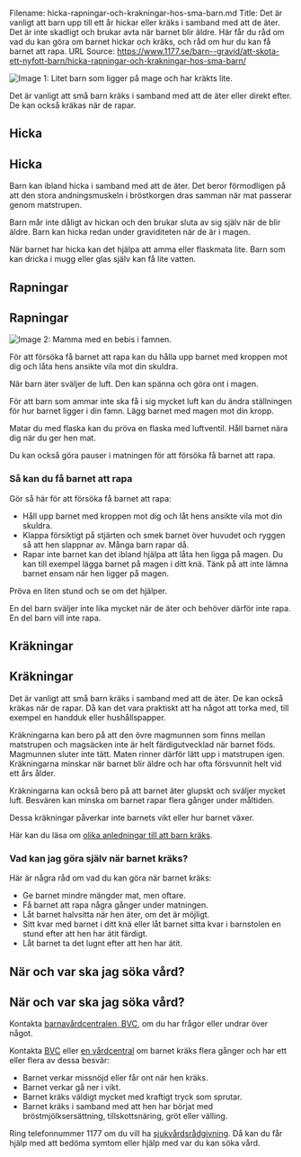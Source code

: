 Filename: hicka-rapningar-och-krakningar-hos-sma-barn.md
Title: Det är vanligt att barn upp till ett år hickar eller kräks i samband med att de äter. Det är inte skadligt och brukar avta när barnet blir äldre. Här får du råd om vad du kan göra om barnet hickar och kräks, och råd om hur du kan få barnet att rapa.
URL Source: https://www.1177.se/barn--gravid/att-skota-ett-nyfott-barn/hicka-rapningar-och-krakningar-hos-sma-barn/

![Image 1: Litet barn som ligger på mage och har kräkts lite.](https://www.1177.se/globalassets/1177/nationell/media/fotografier/barn-och-gravid/att-ta-hand-om-barn/praktiska-rad/bebis_12.jpg?saved=2024-12-20+11:38)

Det är vanligt att små barn kräks i samband med att de äter eller direkt efter. De kan också kräkas när de rapar.

Hicka
-----

Hicka
-----

Barn kan ibland hicka i samband med att de äter. Det beror förmodligen på att den stora andningsmuskeln i bröstkorgen dras samman när mat passerar genom matstrupen.

Barn mår inte dåligt av hickan och den brukar sluta av sig själv när de blir äldre. Barn kan hicka redan under graviditeten när de är i magen.

När barnet har hicka kan det hjälpa att amma eller flaskmata lite. Barn som kan dricka i mugg eller glas själv kan få lite vatten.

Rapningar
---------

Rapningar
---------

![Image 2: Mamma med en bebis i famnen.](https://www.1177.se/globalassets/1177/nationell/media/fotografier/barn-och-gravid/vaxa-och-utvecklas/0-1-ar/bebis-1.jpg?saved=2025-02-25+02:59&preset=low-res)

För att försöka få barnet att rapa kan du hålla upp barnet med kroppen mot dig och låta hens ansikte vila mot din skuldra.

När barn äter sväljer de luft. Den kan spänna och göra ont i magen.

För att barn som ammar inte ska få i sig mycket luft kan du ändra ställningen för hur barnet ligger i din famn. Lägg barnet med magen mot din kropp.

Matar du med flaska kan du pröva en flaska med luftventil. Håll barnet nära dig när du ger hen mat.

Du kan också göra pauser i matningen för att försöka få barnet att rapa.

### Så kan du få barnet att rapa

Gör så här för att försöka få barnet att rapa:

*   Håll upp barnet med kroppen mot dig och låt hens ansikte vila mot din skuldra.
*   Klappa försiktigt på stjärten och smek barnet över huvudet och ryggen så att hen slappnar av. Många barn rapar då.
*   Rapar inte barnet kan det ibland hjälpa att låta hen ligga på magen. Du kan till exempel lägga barnet på magen i ditt knä. Tänk på att inte lämna barnet ensam när hen ligger på magen.

Pröva en liten stund och se om det hjälper.

En del barn sväljer inte lika mycket när de äter och behöver därför inte rapa. En del barn vill inte rapa.

Kräkningar
----------

Kräkningar
----------

Det är vanligt att små barn kräks i samband med att de äter. De kan också kräkas när de rapar. Då kan det vara praktiskt att ha något att torka med, till exempel en handduk eller hushållspapper.

Kräkningarna kan bero på att den övre magmunnen som finns mellan matstrupen och magsäcken inte är helt färdigutvecklad när barnet föds. Magmunnen sluter inte tätt. Maten rinner därför lätt upp i matstrupen igen. Kräkningarna minskar när barnet blir äldre och har ofta försvunnit helt vid ett års ålder.

Kräkningarna kan också bero på att barnet äter glupskt och sväljer mycket luft. Besvären kan minska om barnet rapar flera gånger under måltiden.

Dessa kräkningar påverkar inte barnets vikt eller hur barnet växer.

Här kan du läsa om [olika anledningar till att barn kräks](https://www.1177.se/barn--gravid/vanliga-besvar-och-sjukdomar-hos-barn/krakningar-hos-barn-0-1-ar/#section-11714).

### Vad kan jag göra själv när barnet kräks?

Här är några råd om vad du kan göra när barnet kräks:

*   Ge barnet mindre mängder mat, men oftare.
*   Få barnet att rapa några gånger under matningen.
*   Låt barnet halvsitta när hen äter, om det är möjligt.
*   Sitt kvar med barnet i ditt knä eller låt barnet sitta kvar i barnstolen en stund efter att hen har ätit färdigt.
*   Låt barnet ta det lugnt efter att hen har ätit.

När och var ska jag söka vård?
------------------------------

När och var ska jag söka vård?
------------------------------

Kontakta [barnavårdcentralen, BVC](https://www.1177.se/hitta-vard/?st=4882057d-56ec-46ba-a7e0-aa81f66c150d&nearby=false&s=distance&g=&lat=&lng=&location=Hela+landet&caretype=Barnav%c3%a5rdscentral&q=), om du har frågor eller undrar över något.

Kontakta [BVC](https://www.1177.se/hitta-vard/?st=4882057d-56ec-46ba-a7e0-aa81f66c150d&nearby=false&s=distance&g=&lat=&lng=&location=Hela+landet&caretype=Barnav%c3%a5rdscentral&q=) eller [en vårdcentral](https://www.1177.se/hitta-vard/?st=1466229b-8a31-4822-b57f-048387ea5b47&nearby=false&s=distance&g=&lat=&lng=&location=Hela+landet&caretype=V%c3%a5rdcentral&q=) om barnet kräks flera gånger och har ett eller flera av dessa besvär:

*   Barnet verkar missnöjd eller får ont när hen kräks.
*   Barnet verkar gå ner i vikt.
*   Barnet kräks väldigt mycket med kraftigt tryck som sprutar.
*   Barnet kräks i samband med att hen har börjat med bröstmjölksersättning, tillskottsnäring, gröt eller välling.

Ring telefonnummer 1177 om du vill ha [sjukvårdsrådgivning](https://www.1177.se/om-1177/nar-du-ringer-1177/nar-du-ringer-1177/). Då kan du får hjälp med att bedöma symtom eller hjälp med var du kan söka vård.